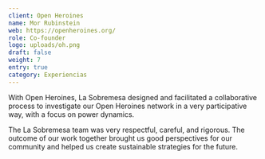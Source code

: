```yaml
---
client: Open Heroines
name: Mor Rubinstein
web: https://openheroines.org/
role: Co-founder
logo: uploads/oh.png
draft: false
weight: 7
entry: true
category: Experiencias
---
```


With Open Heroines, La Sobremesa designed and facilitated a collaborative process to investigate our Open Heroines network in a very participative way, with a focus on power dynamics.

The La Sobremesa team was very respectful, careful, and rigorous. The outcome of our work together brought us good perspectives for our community and helped us create sustainable strategies for the future.